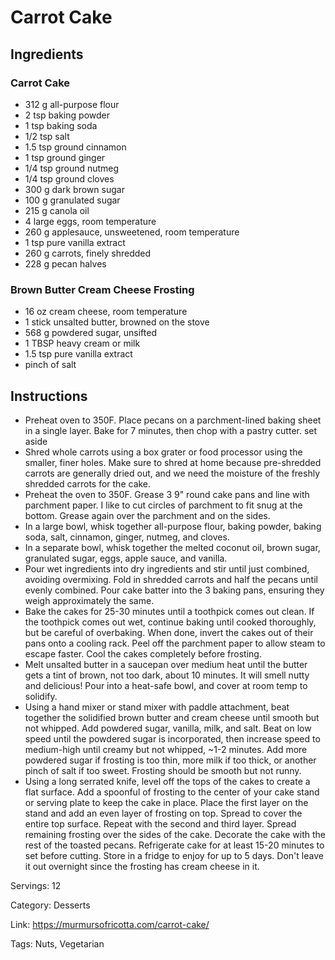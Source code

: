 # Carrot Cake

## Ingredients

### Carrot Cake

- 312 g all-purpose flour
- 2 tsp baking powder
- 1 tsp baking soda
- 1/2 tsp salt
- 1.5 tsp ground cinnamon
- 1 tsp ground ginger
- 1/4 tsp ground nutmeg
- 1/4 tsp ground cloves
- 300 g dark brown sugar
- 100 g granulated sugar
- 215 g canola oil
- 4 large eggs, room temperature
- 260 g applesauce, unsweetened, room temperature
- 1 tsp pure vanilla extract
- 260 g carrots, finely shredded
- 228 g pecan halves

### Brown Butter Cream Cheese Frosting

- 16 oz cream cheese, room temperature
- 1 stick unsalted butter, browned on the stove
- 568 g powdered sugar, unsifted
- 1 TBSP heavy cream or milk
- 1.5 tsp pure vanilla extract
- pinch of salt

## Instructions

- Preheat oven to 350F. Place pecans on a parchment-lined baking sheet in a single layer. Bake for 7 minutes, then chop with a pastry cutter. set aside
- Shred whole carrots using a box grater or food processor using the smaller, finer holes. Make sure to shred at home because pre-shredded carrots are generally dried out, and we need the moisture of the freshly shredded carrots for the cake.
- Preheat the oven to 350F. Grease 3 9" round cake pans and line with parchment paper. I like to cut circles of parchment to fit snug at the bottom. Grease again over the parchment and on the sides.
- In a large bowl, whisk together all-purpose flour, baking powder, baking soda, salt, cinnamon, ginger, nutmeg, and cloves.
- In a separate bowl, whisk together the melted coconut oil, brown sugar, granulated sugar, eggs, apple sauce, and vanilla.
- Pour wet ingredients into dry ingredients and stir until just combined, avoiding overmixing. Fold in shredded carrots and half the pecans until evenly combined. Pour cake batter into the 3 baking pans, ensuring they weigh approximately the same.
- Bake the cakes for 25-30 minutes until a toothpick comes out clean. If the toothpick comes out wet, continue baking until cooked thoroughly, but be careful of overbaking. When done, invert the cakes out of their pans onto a cooling rack. Peel off the parchment paper to allow steam to escape faster. Cool the cakes completely before frosting.
- Melt unsalted butter in a saucepan over medium heat until the butter gets a tint of brown, not too dark, about 10 minutes. It will smell nutty and delicious! Pour into a heat-safe bowl, and cover at room temp to solidify.
- Using a hand mixer or stand mixer with paddle attachment, beat together the solidified brown butter and cream cheese until smooth but not whipped. Add powdered sugar, vanilla, milk, and salt. Beat on low speed until the powdered sugar is incorporated, then increase speed to medium-high until creamy but not whipped, ~1-2 minutes. Add more powdered sugar if frosting is too thin, more milk if too thick, or another pinch of salt if too sweet. Frosting should be smooth but not runny.
- Using a long serrated knife, level off the tops of the cakes to create a flat surface. Add a spoonful of frosting to the center of your cake stand or serving plate to keep the cake in place. Place the first layer on the stand and add an even layer of frosting on top. Spread to cover the entire top surface. Repeat with the second and third layer. Spread remaining frosting over the sides of the cake. Decorate the cake with the rest of the toasted pecans. Refrigerate cake for at least 15-20 minutes to set before cutting. Store in a fridge to enjoy for up to 5 days. Don't leave it out overnight since the frosting has cream cheese in it.

Servings: 12

Category: Desserts

Link: https://murmursofricotta.com/carrot-cake/

Tags: Nuts, Vegetarian

